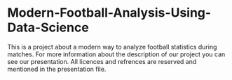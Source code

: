# Modern-Football-Analysis-Using-Data-Science
This is a project about a modern way to analyze football statistics during matches.
For more information about the description of our project you can see our presentation.
All licences and refrences are reserved and mentioned in the presentation file.
